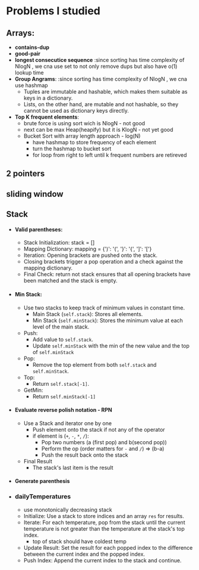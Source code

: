 # Problems I studied

## Arrays:

- **contains-dup**
- **good-pair**
- **longest consecutice sequence** :since sorting has time complexity of NlogN , we cna use set to not only remove dups but also have o(1) lookup time
- **Group Angrams**: :since sorting has time complexity of NlogN , we cna use hashmap
  - Tuples are immutable and hashable, which makes them suitable as keys in a dictionary.
  - Lists, on the other hand, are mutable and not hashable, so they cannot be used as dictionary keys directly.
- **Top K frequent elements**:
  - brute force is using sort wich is NlogN - not good
  - next can be max Heap(heapify) but it is KlogN - not yet good
  - Bucket Sort with array length approach - log(N)
    - have hashmap to store frequency of each element
    - turn the hashmap to bucket sort
    - for loop from right to left until k frequent numbers are retireved

## 2 pointers

## sliding window

## Stack

- #### Valid parentheses:

  - Stack Initialization: stack = []
  - Mapping Dictionary: mapping = {')': '(', '}': '{', ']': '['}
  - Iteration: Opening brackets are pushed onto the stack.
  - Closing brackets trigger a pop operation and a check against the mapping dictionary.
  - Final Check: return not stack ensures that all opening brackets have been matched and the stack is empty.

- #### Min Stack:

  - Use two stacks to keep track of minimum values in constant time.
    - Main Stack (`self.stack`): Stores all elements.
    - Min Stack (`self.minStack`): Stores the minimum value at each level of the main stack.
  - Push:
    - Add value to `self.stack`.
    - Update `self.minStack` with the min of the new value and the top of `self.minStack`
  - Pop:
    - Remove the top element from both `self.stack` and `self.minStack`.
  - Top:
    - Return `self.stack[-1]`.
  - GetMin:
    - Return `self.minStack[-1]`

- #### Evaluate reverse polish notation - RPN
  - Use a Stack and iterator one by one
    - Push element onto the stack if not any of the operator
    - if element is (`+`, `-`, `*`, `/`):
      - Pop two numbers (a (first pop) and b(second pop))
      - Perform the op (order matters for `-` and `/`) => (b-a)
      - Push the result back onto the stack
  - Final Result
    - The stack's last item is the result
- #### Generate parenthesis

- ### dailyTemperatures
  - use monotonically decreasing stack
  - Initialize: Use a stack to store indices and an array `res` for results.
  - Iterate: For each temperature, pop from the stack until the current temperature is not greater than the temperature at the stack's top index.
    - top of stack should have coldest temp
  - Update Result: Set the result for each popped index to the difference between the current index and the popped index.
  - Push Index: Append the current index to the stack and continue.
